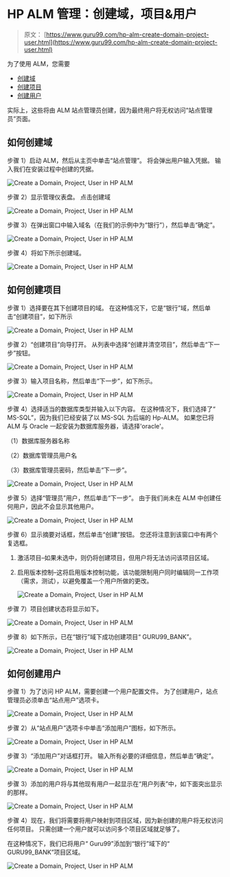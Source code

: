 # HP ALM 管理：创建域，项目&用户

> 原文： [https://www.guru99.com/hp-alm-create-domain-project-user.html](https://www.guru99.com/hp-alm-create-domain-project-user.html)

为了使用 ALM，您需要

*   [创建域](#1)
*   [创建项目](#2)
*   [创建用户](#3)

实际上，这些将由 ALM 站点管理员创建，因为最终用户将无权访问“站点管理员”页面。

## 如何创建域

步骤 1）启动 ALM，然后从主页中单击“站点管理”。 将会弹出用户输入凭据。 输入我们在安装过程中创建的凭据。

![Create a Domain, Project, User in HP ALM](img/72fd4da178f1c4328b597a83d5bb54cd.png "Create a Domain, Project, User in HP ALM")

步骤 2）显示管理仪表盘。 点击创建域

![Create a Domain, Project, User in HP ALM](img/c6f0a10f86a77447a7e47b8aea8cec5b.png "Create a Domain, Project, User in HP ALM")

步骤 3）在弹出窗口中输入域名（在我们的示例中为“银行”），然后单击“确定”。

![Create a Domain, Project, User in HP ALM](img/f52fd377ba416ec309a4a68e2c713054.png "Create a Domain, Project, User in HP ALM")

步骤 4）将如下所示创建域。

![Create a Domain, Project, User in HP ALM](img/99223b93cc25e824026d41011921c20a.png "Create a Domain, Project, User in HP ALM")

## 如何创建项目

步骤 1）选择要在其下创建项目的域。 在这种情况下，它是“银行”域，然后单击“创建项目”，如下所示

![Create a Domain, Project, User in HP ALM](img/ed6b4bd8f83052b9682981ab4ffeca78.png "Create a Domain, Project, User in HP ALM")

步骤 2）“创建项目”向导打开。 从列表中选择“创建并清空项目”，然后单击“下一步”按钮。

![Create a Domain, Project, User in HP ALM](img/40199ae8be48bc287148eb13918c8cb8.png "Create a Domain, Project, User in HP ALM")

步骤 3）输入项目名称，然后单击“下一步”，如下所示。

![Create a Domain, Project, User in HP ALM](img/4135c5ea333619547c36c6a39575e2ef.png "Create a Domain, Project, User in HP ALM")

步骤 4）选择适当的数据库类型并输入以下内容。 在这种情况下，我们选择了“ MS-SQL”，因为我们已经安装了以 MS-SQL 为后端的 Hp-ALM。 如果您已将 ALM 与 Oracle 一起安装为数据库服务器，请选择'oracle'。

（1）数据库服务器名称

（2）数据库管理员用户名

（3）数据库管理员密码，然后单击“下一步”。

![Create a Domain, Project, User in HP ALM](img/fd4cd90875f0bc449f66c7df076899b0.png "Create a Domain, Project, User in HP ALM")

步骤 5）选择“管理员”用户，然后单击“下一步”。 由于我们尚未在 ALM 中创建任何用户，因此不会显示其他用户。

![Create a Domain, Project, User in HP ALM](img/14849a3ab9d0ba9a97d8306400ebacad.png "Create a Domain, Project, User in HP ALM")

步骤 6）显示摘要对话框，然后单击“创建”按钮。 您还将注意到该窗口中有两个复选框。

1.  激活项目–如果未选中，则仍将创建项目，但用户将无法访问该项目区域。

2.  启用版本控制–这将启用版本控制功能，该功能限制用户同时编辑同一工作项（需求，测试），以避免覆盖一个用户所做的更改。

    ![Create a Domain, Project, User in HP ALM](img/e677de64b2d8e9d4a852793f909a2863.png "Create a Domain, Project, User in HP ALM")

步骤 7）项目创建状态将显示如下。

![Create a Domain, Project, User in HP ALM](img/7f0ffbded462ee8d5c765535308a8403.png "Create a Domain, Project, User in HP ALM")

步骤 8）如下所示，已在“银行”域下成功创建项目“ GURU99_BANK”。

![Create a Domain, Project, User in HP ALM](img/9c02f2f3db3fae68b0a9e15da64e0b88.png "Create a Domain, Project, User in HP ALM")

## 如何创建用户

步骤 1）为了访问 HP ALM，需要创建一个用户配置文件。 为了创建用户，站点管理员必须单击“站点用户”选项卡。

![Create a Domain, Project, User in HP ALM](img/f82b7f0b1358cd005a8939969889f429.png "Create a Domain, Project, User in HP ALM")

步骤 2）从“站点用户”选项卡中单击“添加用户”图标，如下所示。

![Create a Domain, Project, User in HP ALM](img/dec2fe78fe2a8b09782019b7c825db30.png "Create a Domain, Project, User in HP ALM")

步骤 3）“添加用户”对话框打开。 输入所有必要的详细信息，然后单击“确定”。

![Create a Domain, Project, User in HP ALM](img/93d09d5c38c4f6626c9cb1ba81958b5f.png "Create a Domain, Project, User in HP ALM")

步骤 3）添加的用户将与其他现有用户一起显示在“用户列表”中，如下面突出显示的那样。

![Create a Domain, Project, User in HP ALM](img/ac72d76250a2f9eb26725e0709fa48e6.png "Create a Domain, Project, User in HP ALM")

步骤 4）现在，我们将需要将用户映射到项目区域，因为新创建的用户将无权访问任何项目。 只需创建一个用户就可以访问多个项目区域就足够了。

在这种情况下，我们已将用户“ Guru99”添加到“银行”域下的“ GURU99_BANK”项目区域。

![Create a Domain, Project, User in HP ALM](img/5bdf2d3676c14611e51a12ed07f6be9f.png "Create a Domain, Project, User in HP ALM")